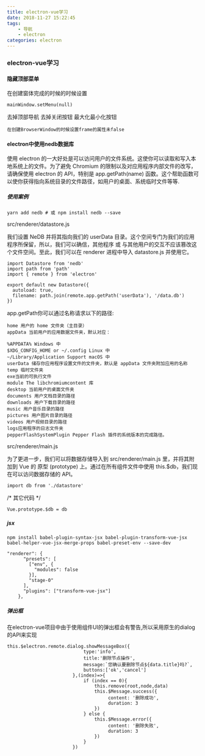 ```yaml
---
title: electron-vue学习
date: 2018-11-27 15:22:45
tags:
	- 导航
    - electron
categories: electron
---
```


### electron-vue学习


#### 隐藏顶部菜单

在创建窗体完成的时候的时候设置

	mainWindow.setMenu(null)

去掉顶部导航 去掉关闭按钮 最大化最小化按钮

	在创建BrowserWindow的时候设置frame的属性未false

#### electron中使用nedb数据库

使用 electron 的一大好处是可以访问用户的文件系统。这使你可以读取和写入本地系统上的文件。为了避免 Chromium 的限制以及对应用程序内部文件的改写，请确保使用 electron 的 API，特别是 app.getPath(name) 函数。这个帮助函数可以使你获得指向系统目录的文件路径，如用户的桌面、系统临时文件等等.

##### 使用案例

	yarn add nedb # 或 npm install nedb --save

src/renderer/datastore.js

我们设置 NeDB 并将其指向我们的 userData 目录。这个空间专门为我们的应用程序所保留，所以，我们可以确信，其他程序 或 与其他用户的交互不应该篡改这个文件空间。至此，我们可以在 renderer 进程中导入 datastore.js 并使用它。

	import Datastore from 'nedb'
	import path from 'path'
	import { remote } from 'electron'
	
	export default new Datastore({
	  autoload: true,
	  filename: path.join(remote.app.getPath('userData'), '/data.db')
	})


app.getPath你可以通过名称请求以下的路径:

	home 用户的 home 文件夹（主目录）
	appData 当前用户的应用数据文件夹，默认对应：
	
	%APPDATA% Windows 中
	$XDG_CONFIG_HOME or ~/.config Linux 中
	~/Library/Application Support macOS 中
	userData 储存你应用程序设置文件的文件夹，默认是 appData 文件夹附加应用的名称
	temp 临时文件夹
	exe当前的可执行文件
	module The libchromiumcontent 库
	desktop 当前用户的桌面文件夹
	documents 用户文档目录的路径
	downloads 用户下载目录的路径
	music 用户音乐目录的路径
	pictures 用户图片目录的路径
	videos 用户视频目录的路径
	logs应用程序的日志文件夹
	pepperFlashSystemPlugin Pepper Flash 插件的系统版本的完成路径。

src/renderer/main.js

为了更进一步，我们可以将数据存储导入到 src/renderer/main.js 里，并将其附加到 Vue 的 原型 (prototype) 上。通过在所有组件文件中使用 this.$db，我们现在可以访问数据存储的 API。

	import db from './datastore'

/* 其它代码 */

	Vue.prototype.$db = db


##### jsx

	npm install babel-plugin-syntax-jsx babel-plugin-transform-vue-jsx babel-helper-vue-jsx-merge-props babel-preset-env --save-dev

	"renderer": {
	      "presets": [
	        ["env", {
	          "modules": false
	        }],
	        "stage-0"
	      ],
	      "plugins": ["transform-vue-jsx"]
	    },


##### 弹出框

在electron-vue项目中由于使用组件UI的弹出框会有警告,所以采用原生的dialog的API来实现

	this.$electron.remote.dialog.showMessageBox({
	                            type:'info',
	                            title:'删除节点操作',
	                            message:`您确认要删除节点${data.title}吗?`,
	                            buttons:['ok','cancel']
	                        },(index)=>{
	                            if (index == 0){
	                                this.remove(root,node,data)
	                                this.$Message.success({
	                                     content: '删除成功',
	                                     duration: 3
	                                })
	                            } else {
	                                this.$Message.error({
	                                     content: '删除失败',
	                                     duration: 3
	                                })
	                            }
	                        })



